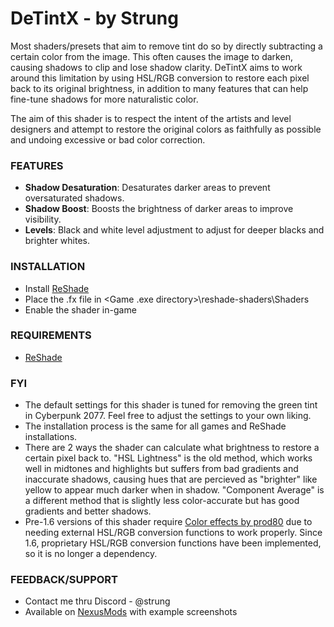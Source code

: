 # DeTintX - by Strung

Most shaders/presets that aim to remove tint do so by directly subtracting a certain color from the image. This often causes the image to darken, causing shadows to clip and lose shadow clarity. DeTintX aims to work around this limitation by using HSL/RGB conversion to restore each pixel back to its original brightness, in addition to many features that can help fine-tune shadows for more naturalistic color.

The aim of this shader is to respect the intent of the artists and level designers and attempt to restore the original colors as faithfully as possible and undoing excessive or bad color correction.

### FEATURES
- **Shadow Desaturation**: Desaturates darker areas to prevent oversaturated shadows.
- **Shadow Boost**: Boosts the brightness of darker areas to improve visibility.
- **Levels**: Black and white level adjustment to adjust for deeper blacks and brighter whites.

### INSTALLATION
- Install [ReShade](https://reshade.me/)
- Place the .fx file in <Game .exe directory>\reshade-shaders\Shaders
- Enable the shader in-game

### REQUIREMENTS
- [ReShade](https://reshade.me/)

### FYI
- The default settings for this shader is tuned for removing the green tint in Cyberpunk 2077. Feel free to adjust the settings to your own liking.
- The installation process is the same for all games and ReShade installations.
- There are 2 ways the shader can calculate what brightness to restore a certain pixel back to. "HSL Lightness" is the old method, which works well in midtones and highlights but suffers from bad gradients and inaccurate shadows, causing hues that are percieved as "brighter" like yellow to appear much darker when in shadow. "Component Average" is a different method that is slightly less color-accurate but has good gradients and better shadows.
- Pre-1.6 versions of this shader require [Color effects by prod80](https://github.com/prod80/prod80-ReShade-Repository) due to needing external HSL/RGB conversion functions to work properly. Since 1.6, proprietary HSL/RGB conversion functions have been implemented, so it is no longer a dependency.
  
### FEEDBACK/SUPPORT
- Contact me thru Discord - @strung
- Available on [NexusMods](https://www.nexusmods.com/cyberpunk2077/mods/8118) with example screenshots
